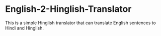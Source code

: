 # English-2-Hinglish-Translator
This is a simple Hinglish translator that can translate English sentences to Hindi and Hinglish.
